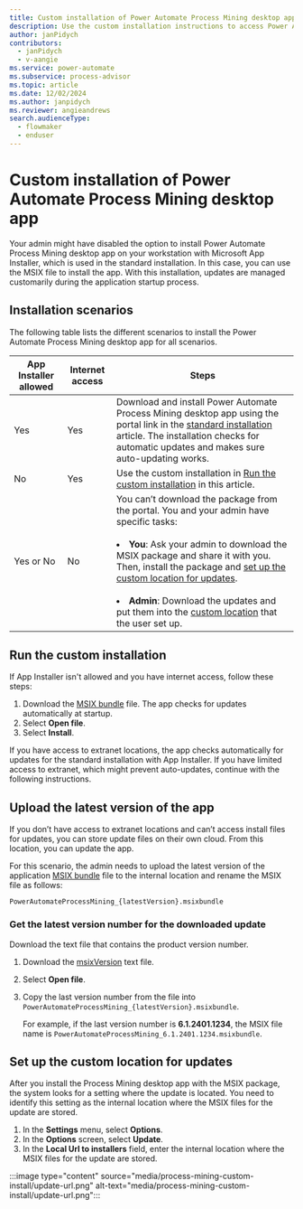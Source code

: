 ```yaml
---
title: Custom installation of Power Automate Process Mining desktop app
description: Use the custom installation instructions to access Power Automate Process Mining desktop app when the standard installation package isn't available.
author: janPidych
contributors:
  - janPidych
  - v-aangie  
ms.service: power-automate
ms.subservice: process-advisor
ms.topic: article
ms.date: 12/02/2024
ms.author: janpidych
ms.reviewer: angieandrews
search.audienceType: 
  - flowmaker
  - enduser
---
```


# Custom installation of Power Automate Process Mining desktop app

Your admin might have disabled the option to install Power Automate Process Mining desktop app on your workstation with Microsoft App Installer, which is used in the standard installation. In this case, you can use the MSIX file to install the app. With this installation, updates are managed customarily during the application startup process.

## Installation scenarios

The following table lists the different scenarios to install the Power Automate Process Mining desktop app for all scenarios.

|App Installer allowed  |Internet access | Steps |
|---------|---------|---------|
|Yes     | Yes        | Download and install Power Automate Process Mining desktop app using the portal link in the [standard installation](how-to-start-with-minit-desktop-application.md) article. The installation checks for automatic updates and makes sure auto-updating works.    |
|No     | Yes        | Use the custom installation in [Run the custom installation](#run-the-custom-installation) in this article.  |
|Yes or No    | No        | You can’t download the package from the portal. You and your admin have specific tasks:<br/><br/></li><li>**You**: Ask your admin to download the MSIX package and share it with you. Then, install the package and [set up the custom location for updates](#set-up-the-custom-location-for-updates).<br/><br/></li><li>**Admin**: Download the updates and put them into the [custom location](#set-up-the-custom-location-for-updates) that the user set up. |

## Run the custom installation

If App Installer isn't allowed and you have internet access, follow these steps:

1. Download the [MSIX bundle](https://go.microsoft.com/fwlink/?linkid=2276402) file. The app checks for updates automatically at startup.
1. Select **Open file**.
1. Select **Install**.

If you have access to extranet locations, the app checks automatically for updates for the standard installation with App Installer. If you have limited access to extranet, which might prevent auto-updates, continue with the following instructions.

## Upload the latest version of the app

If you don’t have access to extranet locations and can’t access install files for updates, you can store update files on their own cloud. From this location, you can update the app.

For this scenario, the admin needs to upload the latest version of the application [MSIX bundle](https://go.microsoft.com/fwlink/?linkid=2276402) file to the internal location and rename the MSIX file as follows:

`PowerAutomateProcessMining_{latestVersion}.msixbundle`

### Get the latest version number for the downloaded update

Download the text file that contains the product version number.

1. Download the [msixVersion](https://go.microsoft.com/fwlink/?linkid=2271379) text file.
1. Select **Open file**.
1. Copy the last version number from the file into `PowerAutomateProcessMining_{latestVersion}.msixbundle`.

    For example, if the last version number is **6.1.2401.1234**, the MSIX file name is `PowerAutomateProcessMining_6.1.2401.1234.msixbundle`.

## Set up the custom location for updates

After you install the Process Mining desktop app with the MSIX package, the system looks for a setting where the update is located. You need to identify this setting as the internal location where the MSIX files for the update are stored.

1. In the **Settings** menu, select **Options**.
1. In the **Options** screen, select **Update**.
1. In the **Local Url to installers** field, enter the internal location where the MSIX files for the update are stored.

:::image type="content" source="media/process-mining-custom-install/update-url.png" alt-text="media/process-mining-custom-install/update-url.png":::


